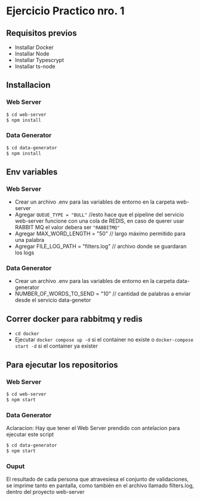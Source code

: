 # Ejercicio Practico nro. 1

## Requisitos previos

- Installar Docker
- Installar Node
- Installar Typescrypt
- Installar ts-node

## Installacion

### Web Server

```bash
$ cd web-server
$ npm install
```

### Data Generator

```bash
$ cd data-generator
$ npm install
```

## Env variables

### Web Server

- Crear un archivo .env para las variables de entorno en la carpeta web-server
- Agregar `QUEUE_TYPE = "BULL"` //esto hace que el pipeline del servicio web-server funcione con una cola de REDIS, en caso de querer usar RABBIT MQ el valor debera ser `"RABBITMQ"`
- Agregar MAX_WORD_LENGTH = "50" // largo máximo permitido para una palabra
- Agregar FILE_LOG_PATH = "filters.log" // archivo donde se guardaran los logs

### Data Generator

- Crear un archivo .env para las variables de entorno en la carpeta data-generator
- NUMBER_OF_WORDS_TO_SEND = "10" // cantidad de palabras a enviar desde el servicio data-genetor

## Correr docker para rabbitmq y redis

- `cd docker`
- Ejecutar `docker compose up -d` si el container no existe o `docker-compose start -d` si el container ya exister

## Para ejecutar los repositorios

### Web Server

```bash
$ cd web-server
$ npm start
```

### Data Generator

Aclaracion: Hay que tener el Web Server prendido con antelacion para ejecutar este script

```bash
$ cd data-generator
$ npm start
```

### Ouput

El resultado de cada persona que atravesiesa el conjunto de validaciones, se imprime tanto en pantalla, como también en el archivo llamado filters.log, dentro del proyecto web-server
